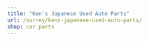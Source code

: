 ```yaml
---
title: "Ken's Japanese Used Auto Parts"
url: /surrey/kens-japanese-used-auto-parts/
shop: car parts
---
```

